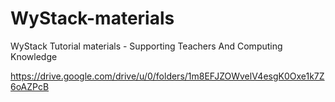 # WyStack-materials
WyStack Tutorial materials - Supporting Teachers And Computing Knowledge

https://drive.google.com/drive/u/0/folders/1m8EFJZOWvelV4esgK0Oxe1k7Z6oAZPcB

